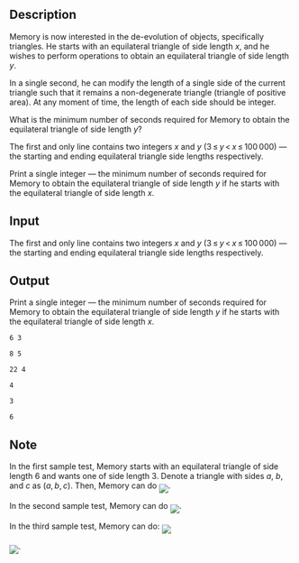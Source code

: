 ## Description

<div><p>Memory is now interested in the de-evolution of objects, specifically triangles. He starts with an equilateral triangle of side length <span class="tex-span"><i>x</i></span>, and he wishes to perform operations to obtain an equilateral triangle of side length <span class="tex-span"><i>y</i></span>.</p><p>In a single second, he can modify the length of a single side of the current triangle such that it remains a non-degenerate triangle (triangle of positive area). At any moment of time, the length of each side should be integer.</p><p>What is the minimum number of seconds required for Memory to obtain the equilateral triangle of side length <span class="tex-span"><i>y</i></span>?</p></div><div class="input-specification"><p>The first and only line contains two integers <span class="tex-span"><i>x</i></span> and <span class="tex-span"><i>y</i></span> (<span class="tex-span">3 ≤ <i>y</i> &lt; <i>x</i> ≤ 100 000</span>)&nbsp;— the starting and ending equilateral triangle side lengths respectively.</p></div><div class="output-specification"><p>Print a single integer&nbsp;— the minimum number of seconds required for Memory to obtain the equilateral triangle of side length <span class="tex-span"><i>y</i></span> if he starts with the equilateral triangle of side length <span class="tex-span"><i>x</i></span>.</p></div>

## Input

<p>The first and only line contains two integers <span class="tex-span"><i>x</i></span> and <span class="tex-span"><i>y</i></span> (<span class="tex-span">3 ≤ <i>y</i> &lt; <i>x</i> ≤ 100 000</span>)&nbsp;— the starting and ending equilateral triangle side lengths respectively.</p>

## Output

<p>Print a single integer&nbsp;— the minimum number of seconds required for Memory to obtain the equilateral triangle of side length <span class="tex-span"><i>y</i></span> if he starts with the equilateral triangle of side length <span class="tex-span"><i>x</i></span>.</p>





```input1
6 3

```




```input2
8 5

```




```input3
22 4

```




```output1
4

```




```output2
3

```




```output3
6

```



## Note

<p>In the first sample test, Memory starts with an equilateral triangle of side length <span class="tex-span">6</span> and wants one of side length <span class="tex-span">3</span>. Denote a triangle with sides <span class="tex-span"><i>a</i></span>, <span class="tex-span"><i>b</i></span>, and <span class="tex-span"><i>c</i></span> as <span class="tex-span">(<i>a</i>, <i>b</i>, <i>c</i>)</span>. Then, Memory can do <img align="middle" class="tex-formula" src="file://47NgH4qO.png" style="max-width: 100.0%;max-height: 100.0%;">.</p><p>In the second sample test, Memory can do <img align="middle" class="tex-formula" src="file://efMh3W9b.png" style="max-width: 100.0%;max-height: 100.0%;">.</p><p>In the third sample test, Memory can do: <img align="middle" class="tex-formula" src="file://JNnKeppk.png" style="max-width: 100.0%;max-height: 100.0%;"></p><p><img align="middle" class="tex-formula" src="file://kBiIH0Rp.png" style="max-width: 100.0%;max-height: 100.0%;">.</p>
